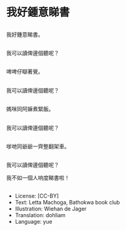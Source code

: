 # 我好鍾意睇書

##
我好鍾意睇書。

##
我可以讀俾邊個聽呢？

##
啤啤仔瞓著覺。

##
我可以讀俾邊個聽呢？

##
媽咪同阿嫲煮緊飯。

##
我可以讀俾邊個聽呢？

##
嗲哋同爺爺一齊整翻架車。

##
我可以讀俾邊個聽呢？

我不如一個人响度睇書啦！

##
* License: [CC-BY]
* Text: Letta Machoga, Bathokwa book club
* Illustration: Wiehan de Jager
* Translation: dohliam
* Language: yue
